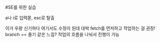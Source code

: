 #SE를 위한 실습

a나 i로 입력몯,
esc로 탈출


이거
우왕 신기하다
여기서도 수정이 된데 대박
  fetch를 먼저하고 작업하는 걸 권장!
  branch == 줄기 같은 느낌? 작업의 흐름을 나눠서 진행이 가능
